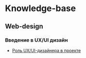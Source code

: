 # Knowledge-base

## Web-design

### Введение в UX/UI дизайн

- [Роль UX/UI-дизайнера в проекте](./Web-design/Введение%20в%20UX-UI%20design/Роль%20UX-UI-дизайнера%20в%20проекте.md)

